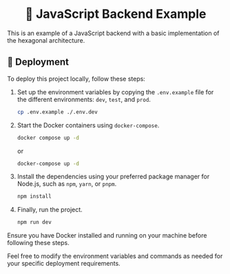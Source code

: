 <h1 align="center">
    🔧 JavaScript Backend Example
</h1>

This is an example of a JavaScript backend with a basic implementation of the hexagonal architecture.

## 🚀 Deployment

To deploy this project locally, follow these steps:

1. Set up the environment variables by copying the `.env.example` file for the different environments: `dev`, `test`, and `prod`.

   ```bash
   cp .env.example ./.env.dev
   ```

2. Start the Docker containers using `docker-compose`.

   ```bash
   docker compose up -d
   ```

   or

   ```bash
   docker-compose up -d
   ```

3. Install the dependencies using your preferred package manager for Node.js, such as `npm`, `yarn`, or `pnpm`.

   ```bash
   npm install
   ```

4. Finally, run the project.

   ```bash
   npm run dev
   ```

Ensure you have Docker installed and running on your machine before following these steps.

Feel free to modify the environment variables and commands as needed for your specific deployment requirements.
